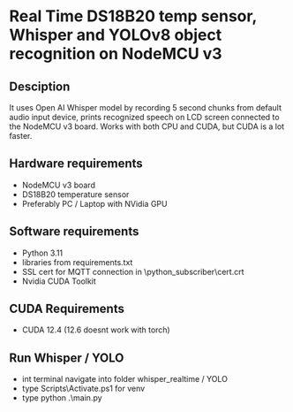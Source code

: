 # Real Time DS18B20 temp sensor, Whisper and YOLOv8 object recognition on NodeMCU v3
## Desciption
It uses Open AI Whisper model by recording 5 second chunks from default audio input device, prints recognized speech on LCD screen connected to the NodeMCU v3 board. Works with both CPU and CUDA, but CUDA is a lot faster.

## Hardware requirements
- NodeMCU v3 board
- DS18B20 temperature sensor
- Preferably PC / Laptop with NVidia GPU

## Software requirements
- Python 3.11
- libraries from requirements.txt
- SSL cert for MQTT connection in \\python_subscriber\\cert.crt
- Nvidia CUDA Toolkit

## CUDA Requirements
- CUDA 12.4 (12.6 doesnt work with torch)

## Run Whisper / YOLO
- int terminal navigate into folder whisper_realtime / YOLO
- type Scripts\Activate.ps1 for venv
- type python .\main.py
